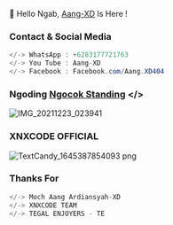 
👋 Hello Ngab, [Aang-XD]() Is Here !

### Contact & Social Media
```java
</-> WhatsApp : +6283177721763
</-> You Tube : Aang-XD
</-> Facebook : Facebook.com/Aang.XD404
```

### Ngoding [Ngocok Standing]() </>
![IMG_20211223_023941](https://user-images.githubusercontent.com/92802033/151725951-15ac7faa-03a0-4fdf-bc42-2550796a1a62.jpg)



### XNXCODE OFFICIAL
![TextCandy_1645387854093 png](https://user-images.githubusercontent.com/92802033/158568770-86c76f29-75c0-4449-88e8-6736018f5474.png)


### Thanks For
```python
</-> Moch Aang Ardiansyah-XD
</-> XNXCODE TEAM
</-> TEGAL ENJOYERS - TE
```

<!--
**AngCyber/AngCyber** is a ✨ _special_ ✨ repository because its `README.md` (this file) appears on your GitHub profile.

Here are some ideas to get you started:
